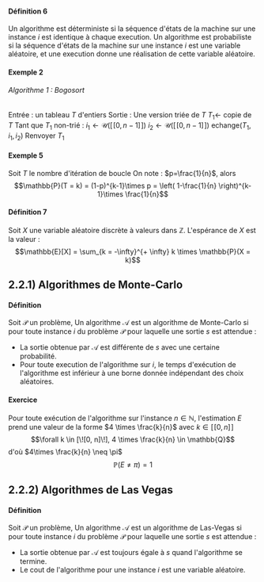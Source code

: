 #### Définition 6
Un algorithme est déterministe si la séquence d'états de la machine sur une instance $i$ est identique à chaque execution.
Un algorithme est probabiliste si la séquence d'états de la machine sur une instance $i$ est une variable aléatoire, et une execution donne une réalisation de cette variable aléatoire. 

#### Exemple 2 
###### Algorithme 1 : Bogosort
Entrée : un tableau $T$ d'entiers
Sortie : Une version triée de $T$
$T_{1} \leftarrow$ copie de $T$
Tant que $T_{1}$ non-trié : 
	$i_{1} \leftarrow \mathcal{U}([\![0, n-1]\!])$
	$i_{2} \leftarrow \mathcal{U}([\![0, n-1]\!])$
	echange$(T_{1}, i_{1}, i_{2})$
Renvoyer $T_{1}$

#### Exemple 5
Soit $T$ le nombre d'itération de boucle
On note : $p=\frac{1}{n}$, alors 
$$\mathbb{P}(T = k) = (1-p)^{k-1}\times p = \left( 1-\frac{1}{n} \right)^{k-1}\times \frac{1}{n}$$

#### Définition 7
Soit $X$ une variable aléatoire discrète à valeurs dans $\mathbb{Z}$. 
L'espérance de $X$ est la valeur : 
$$\mathbb{E}[X] = \sum_{k = -\infty}^{+ \infty} k \times \mathbb{P}(X = k)$$

## 2.2.1) Algorithmes de Monte-Carlo
#### Définition
Soit $\mathcal{P}$ un problème, 
Un algorithme $\mathcal{A}$ est un algorithme de Monte-Carlo si pour toute instance $i$ du problème $\mathcal{P}$ pour laquelle une sortie $s$ est attendue : 
+ La sortie obtenue par $\mathcal{A}$ est différente de $s$ avec une certaine probabilité. 
+ Pour toute execution de l'algorithme sur $i$, le temps d'exécution de l'algorithme est inférieur à une borne donnée indépendant des choix aléatoires. 

#### Exercice
Pour toute exécution de l'algorithme sur l'instance $n \in \mathbb{N}$, l'estimation $E$ prend une valeur de la forme $4 \times \frac{k}{n}$ avec $k \in [\![0,n]\!]$
$$\forall k \in [\![0, n]\!], 4 \times \frac{k}{n} \in \mathbb{Q}$$
d'où $4\times \frac{k}{n} \neq \pi$
$$\mathbb{P}(E \neq \pi) = 1$$

## 2.2.2) Algorithmes de Las Vegas
#### Définition
Soit $\mathcal{P}$ un problème, 
Un algorithme $\mathcal{A}$ est un algorithme de Las-Vegas si pour toute instance $i$ du problème $\mathcal{P}$ pour laquelle une sortie $s$ est attendue : 
- La sortie obtenue par $\mathcal{A}$ est toujours égale à $s$ quand l'algorithme se termine. 
- Le cout de l'algorithme pour une instance $i$ est une variable aléatoire. 

